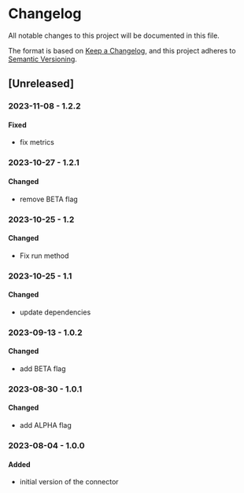 # Changelog

All notable changes to this project will be documented in this file.

The format is based on [Keep a Changelog](https://keepachangelog.com/en/1.0.0/),
and this project adheres to [Semantic Versioning](https://semver.org/spec/v2.0.0.html).

## [Unreleased]

### 2023-11-08 - 1.2.2

#### Fixed

- fix metrics

### 2023-10-27 - 1.2.1

#### Changed

- remove BETA flag

### 2023-10-25 - 1.2

#### Changed

- Fix run method

### 2023-10-25 - 1.1

#### Changed

- update dependencies

### 2023-09-13 - 1.0.2

#### Changed

- add BETA flag

### 2023-08-30 - 1.0.1

#### Changed

- add ALPHA flag

### 2023-08-04 - 1.0.0

#### Added

- initial version of the connector

